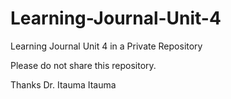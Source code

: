 # Learning-Journal-Unit-4
Learning Journal Unit 4 in a Private Repository

Please do not share this repository.

Thanks
Dr. Itauma Itauma
